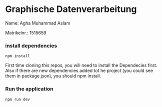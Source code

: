 # Graphische Datenverarbeitung

Name: Agha Muhammad Aslam

Matrikelnr.: 1515659
 
### install dependencies
```
npm install
```

First time cloning this repos, you will need to install the Dependecies first.
Also if there are new dependencies added tot he project (you could see them in package.json), you should npm install.

### Run the application 
```
npm run dev
```